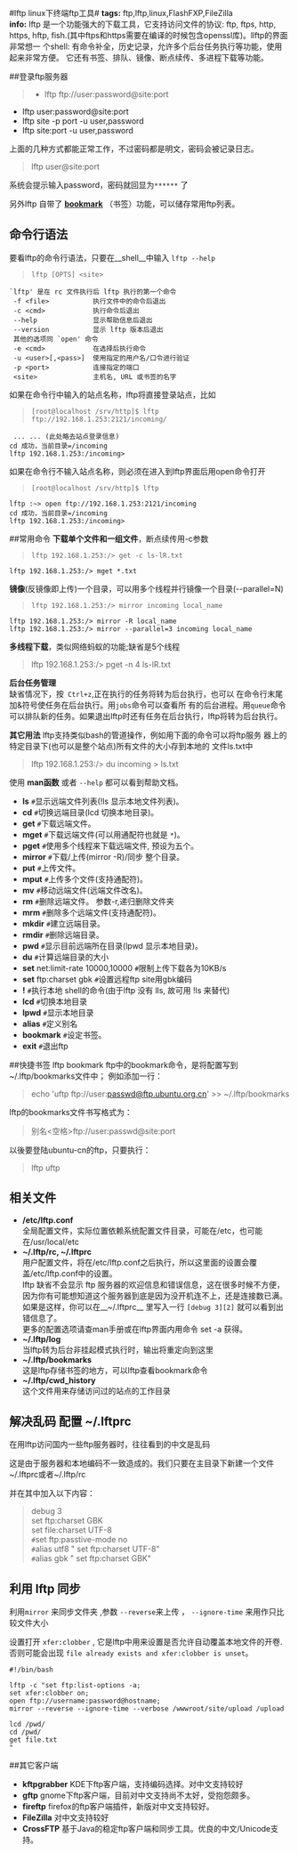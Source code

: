 #lftp linux下终端ftp工具#
**tags:** ftp,lftp,linux,FlashFXP,FileZilla  
**info:** lftp 是一个功能强大的下载工具，它支持访问文件的协议: ftp, ftps, http, https, hftp, fish.(其中ftps和https需要在编译的时候包含openssl库)。llftp的界面非常想一 个shell: 有命令补全，历史记录，允许多个后台任务执行等功能，使用起来非常方便。 它还有书签、排队、镜像、断点续传、多进程下载等功能。


##登录ftp服务器

>* lftp ftp://user:password@site:port
* lftp user:password@site:port
* lftp site -p port -u user,password
* lftp site:port -u user,password

上面的几种方式都能正常工作，不过密码都是明文，密码会被记录日志。

>lftp user@site:port

系统会提示输入password，密码就回显为` ****** ` 了

另外lftp 自带了 __[bookmark][1]__ （书签）功能，可以储存常用ftp列表。


## 命令行语法
要看lftp的命令行语法，只要在__shell__中输入 `lftp --help`

>     lftp [OPTS] <site>
    `lftp' 是在 rc 文件执行后 lftp 执行的第一个命令
     -f <file>           执行文件中的命令后退出
     -c <cmd>            执行命令后退出
     --help              显示帮助信息后退出
     --version           显示 lftp 版本后退出
     其他的选项同 `open' 命令
     -e <cmd>            在选择后执行命令
     -u <user>[,<pass>]  使用指定的用户名/口令进行验证
     -p <port>           连接指定的端口
     <site>              主机名, URL 或书签的名字
 
如果在命令行中输入的站点名称，lftp将直接登录站点，比如

>     [root@localhost /srv/http]$ lftp ftp://192.168.1.253:2121/incoming/  
     ... ... (此处略去站点登录信息)  
    cd 成功，当前目录=/incoming  
    lftp 192.168.1.253:/incoming>

如果在命令行不输入站点名称，则必须在进入到lftp界面后用open命令打开

>     [root@localhost /srv/http]$ lftp   
    lftp :~> open ftp://192.168.1.253:2121/incoming  
    cd 成功，当前目录=/incoming  
    lftp 192.168.1.253:/incoming>


##常用命令
__下载单个文件和一组文件__，断点续传用-c参数
>     lftp 192.168.1.253:/> get -c ls-lR.txt  
    lftp 192.168.1.253:/> mget *.txt
    
__镜像__(反镜像即上传)一个目录，可以用多个线程并行镜像一个目录(--parallel=N)
>     lftp 192.168.1.253:/> mirror incoming local_name  
    lftp 192.168.1.253:/> mirror -R local_name  
    lftp 192.168.1.253:/> mirror --parallel=3 incoming local_name
    
__多线程下载__，类似网络蚂蚁的功能;缺省是5个线程
>    lftp 192.168.1.253:/> pget -n 4 ls-lR.txt
    
__后台任务管理__  
缺省情况下，按` Ctrl+z`,正在执行的任务将转为后台执行，也可以 在命令行末尾加&符号使任务在后台执行。用`jobs`命令可以查看所 有的后台进程。用`queue`命令可以排队新的任务。如果退出lftp时还有任务在后台执行，lftp将转为后台执行。

__其它用法__
lftp支持类似bash的管道操作，例如用下面的命令可以将ftp服务 器上的特定目录下(也可以是整个站点)所有文件的大小存到本地的 文件ls.txt中

>    lftp 192.168.1.253:/> du incoming > ls.txt 

使用 __man函数__ 或者 `--help` 都可以看到帮助文档。

* __ls__			`#`显示远端文件列表(!ls 显示本地文件列表)。
* __cd__ 		`#`切换远端目录(lcd 切换本地目录)。
* __get__ 		`#`下载远端文件。
* __mget__ 		`#`下载远端文件(可以用通配符也就是 `*`)。
* __pget__ 		`#`使用多个线程来下载远端文件, 预设为五个。
* __mirror__	`#`下载/上传(mirror -R)/同步 整个目录。
* __put__ 		`#`上传文件。
* __mput__ 		`#`上传多个文件(支持通配符)。
* __mv__ 		`#`移动远端文件(远端文件改名)。
* __rm__ 		`#`删除远端文件。 参数-r,递归删除文件夹
* __mrm__ 		`#`删除多个远端文件(支持通配符)。
* __mkdir__ 	`#`建立远端目录。
* __rmdir__ 	`#`删除远端目录。
* __pwd__ 		`#`显示目前远端所在目录(lpwd 显示本地目录)。
* __du__ 		`#`计算远端目录的大小
* __set__ net:limit-rate 10000,10000  	`#`限制上传下载各为10KB/s
* __set__ ftp:charset gbk 					`#`设置远程ftp site用gbk编码
* __!__ 			`#`执行本地 shell的命令(由于lftp 没有 lls, 故可用 !ls 来替代)
* __lcd__ 		`#`切换本地目录
* __lpwd__ 		`#`显示本地目录
* __alias__ 	`#`定义别名
* __bookmark__ `#`设定书签。
* __exit__ 		`#`退出ftp

##快捷书签 lftp bookmark
ftp中的bookmark命令，是将配置写到~/.lftp/bookmarks文件中；
例如添加一行：
>echo 'uftp ftp://user:passwd@ftp.ubuntu.org.cn' >> ~/.lftp/bookmarks

lftp的bookmarks文件书写格式为：
>别名<空格>ftp://user:passwd@site:port

以後要登陆ubuntu-cn的ftp，只要执行：
>lftp uftp

## 相关文件
* __/etc/lftp.conf__  
    全局配置文件，实际位置依赖系统配置文件目录，可能在/etc，也可能在/usr/local/etc
* __~/.lftp/rc, ~/.lftprc__  
    用户配置文件，将在/etc/lftp.conf之后执行，所以这里面的设置会覆盖/etc/lftp.conf中的设置。  
    lftp 缺省不会显示 ftp 服务器的欢迎信息和错误信息，这在很多时候不方便，因为你有可能想知道这个服务器到底是因为没开机连不上，还是连接数已满。如果是这样，你可以在__~/.lftprc__ 里写入一行 `[debug 3][2]` 就可以看到出错信息了。   
    更多的配置选项请查man手册或在lftp界面内用命令 set -a 获得。
* __~/.lftp/log__  
    当lftp转为后台非挂起模式执行时，输出将重定向到这里
* __~/.lftp/bookmarks__  
    这是lftp存储书签的地方，可以lftp查看bookmark命令
* __~/.lftp/cwd_history__  
    这个文件用来存储访问过的站点的工作目录


## 解决乱码 配置 ~/.lftprc

在用lftp访问国内一些ftp服务器时，往往看到的中文是乱码

这是由于服务器和本地编码不一致造成的。我们只要在主目录下新建一个文件~/.lftprc或者~/.lftp/rc

并在其中加入以下内容：

>debug 3  
set ftp:charset GBK  
set file:charset UTF-8  
`#`set ftp:passtive-mode no  
`#`alias utf8 " set ftp:charset UTF-8"  
`#`alias gbk " set ftp:charset GBK"  

## 利用 lftp 同步

利用`mirror` 来同步文件夹 ,参数 `--reverse`来上传 ， `--ignore-time` 来用作只比较文件大小

设置打开 `xfer:clobber` , 它是lftp中用来设置是否允许自动覆盖本地文件的开卷.否则可能会出现 ` file already exists and xfer:clobber is unset `。

	#!/bin/bash
	
	lftp -c "set ftp:list-options -a;
	set xfer:clobber on;
	open ftp://username:password@hostname; 
	mirror --reverse --ignore-time --verbose /wwwroot/site/upload /upload 

	lcd /pwd/
	cd /pwd/
	get file.txt
	"

##其它客户端
* __kftpgrabber__ KDE下ftp客户端，支持编码选择。对中文支持较好
* __gftp__ gnome下ftp客户端，目前对中文支持尚不太好，受抱怨颇多。
* __fireftp__ firefox的ftp客户端插件，新版对中文支持较好。
* __FileZilla__ 对中文支持较好
* __CrossFTP__ 基于Java的稳定ftp客户端和同步工具。优良的中文/Unicode支持。

<!-- links dict -->
[1]: #4 "bookmark书签记录"
[2]: #6 "乱码解决debug"
